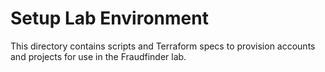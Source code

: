 # Setup Lab Environment

This directory contains scripts and Terraform specs to provision accounts and projects for use in the Fraudfinder lab.
